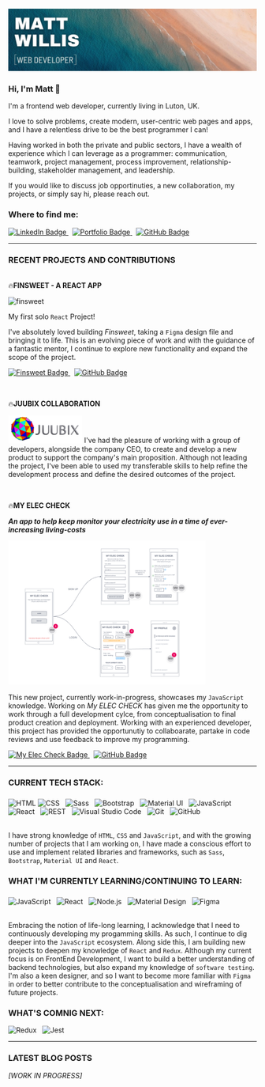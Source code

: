 ![banner](banner1.jpg)


### Hi, I'm Matt :wave: 

I'm a frontend web developer, currently living in Luton, UK.  

I love to solve problems, create modern, user-centric web pages and apps, and I have a relentless drive to be the best programmer I can!

Having worked in both the private and public sectors, I have a wealth of experience which I can leverage as a programmer: communication, teamwork, project management, process improvement, relationship-building, stakeholder management, and leadership. 

If you would like to discuss job opportinuties, a new collaboration, my projects, or simply say hi, please reach out.


### Where to find me:

<div id="badge">
  <a href="https://www.linkedin.com/in/matt-willis-assoc-cipd-16b74b17/">
    <img src="https://img.shields.io/badge/LinkedIn-blue?style=for-the-badge&logo=linkedin&logoColor=white" alt="LinkedIn Badge"/>
  </a>
  &nbsp;
  <a href="https://https://matt-willis-portfolio.netlify.app">
    <img src="https://img.shields.io/badge/MY PORTFOLIO-orange?style=for-the-badge&logo=netlify&logoColor=white" alt="Portfolio Badge"/>
  </a>
  &nbsp;
  <a href="https://www.linkedin.com/in/matt-willis-assoc-cipd-16b74b17/">
    <img src="https://img.shields.io/badge/GitHub-grey?style=for-the-badge&logo=github&logoColor=white" alt="GitHub Badge"/>
  </a>
</div>

----

### RECENT PROJECTS AND CONTRIBUTIONS


<br>:fire:**FINSWEET - A REACT APP**

![finsweet](finsweet1.png)


My first solo `React` Project! 

I've absolutely loved building _Finsweet_, taking a `Figma` design file and bringing it to life.  This is an evolving piece of work and with the guidance of a fantastic mentor, I continue to explore new functionality and expand the scope of the project.

<div id="finsweet-badges">
  <a href="https://matt-willis-finsweet.netlify.app">
    <img src="https://img.shields.io/badge/Live Site-green?style=for-the-badge&logo=netlify&logoColor=white" alt="Finsweet Badge"/>
  </a> 
  &nbsp;
  <a href="https://github.com/Matt-Willis-20/finsweet">
    <img src="https://img.shields.io/badge/GitHub Repo-grey?style=for-the-badge&logo=github&logoColor=white" alt="GitHub Badge"/>
  </a>
</div>

##     
<br>:fire:**JUUBIX COLLABORATION**

<img src="juubixlogo.png" alt="Juubix Logo" style="width: 150px">
I've had the pleasure of working with a group of developers, alongside the company CEO, to create and develop a new product to support the company's main proposition. Although not leading the project, I've been able to used my transferable skills to help refine the development process and define the desired outcomes of the project.

##   

<br>:fire:**MY ELEC CHECK**

**_An app to help keep monitor your electricity use in a time of ever-increasing living-costs_**

<img src="eleccheck.png" alt="app wireframe" style="width: 400px">

This new project, currently work-in-progress, showcases my `JavaScript` knowledge.  Working on _My ELEC CHECK_ has given me the opportunity to work through a full development cylce, from conceptualisation to final product creation and deployment.  Working with an experienced developer, this project has provided the opportunutiy to collaboarate, partake in code reviews and use feedback to improve my programming.

<div id="my-elec-badges">
  <a href="#">
    <img src="https://img.shields.io/badge/Live Site-green?style=for-the-badge&logo=netlify&logoColor=white" alt="My Elec Check Badge"/>
  </a> 
  &nbsp;
  <a href="#">
    <img src="https://img.shields.io/badge/GitHub Repo-grey?style=for-the-badge&logo=github&logoColor=white" alt="GitHub Badge"/>
  </a>
</div>

----

### CURRENT TECH STACK:
###   
<div>
	<img height="40" src="https://user-images.githubusercontent.com/25181517/192158954-f88b5814-d510-4564-b285-dff7d6400dad.png" alt="HTML" title="HTML" />
	<img height="40" src="https://user-images.githubusercontent.com/25181517/183898674-75a4a1b1-f960-4ea9-abcb-637170a00a75.png" alt="CSS" title="CSS" /> &nbsp;
	<img height="40" src="https://user-images.githubusercontent.com/25181517/192158956-48192682-23d5-4bfc-9dfb-6511ade346bc.png" alt="Sass" title="Sass" /> &nbsp;
	<img height="40" src="https://user-images.githubusercontent.com/25181517/183898054-b3d693d4-dafb-4808-a509-bab54cf5de34.png" alt="Bootstrap" title="Bootstrap" /> &nbsp;
	<img height="40" src="https://user-images.githubusercontent.com/25181517/189716630-fe6c084c-6c66-43af-aa49-64c8aea4a5c2.png" alt="Material UI" title="Material UI" /> &nbsp; 
	<img height="40" src="https://user-images.githubusercontent.com/25181517/117447155-6a868a00-af3d-11eb-9cfe-245df15c9f3f.png" alt="JavaScript" title="JavaScript" /> &nbsp; 
	<img height="40" src="https://user-images.githubusercontent.com/25181517/183897015-94a058a6-b86e-4e42-a37f-bf92061753e5.png" alt="React" title="React" /> &nbsp;
	<img height="40" src="https://user-images.githubusercontent.com/25181517/192107858-fe19f043-c502-4009-8c47-476fc89718ad.png" alt="REST" title="REST" /> &nbsp;
	<img height="40" src="https://user-images.githubusercontent.com/25181517/192108891-d86b6220-e232-423a-bf5f-90903e6887c3.png" alt="Visual Studio Code" title="Visual Studio Code" /> &nbsp;
	<img height="40" src="https://user-images.githubusercontent.com/25181517/192108372-f71d70ac-7ae6-4c0d-8395-51d8870c2ef0.png" alt="Git" title="Git" /> &nbsp;
	<img height="40" src="https://user-images.githubusercontent.com/25181517/192108374-8da61ba1-99ec-41d7-80b8-fb2f7c0a4948.png" alt="GitHub" title="GitHub" />
  </div>
  

<br>I have strong knowledge of `HTML`, `CSS` and `JavaScript`, and with the growing number of projects that I am working on, I have made a conscious effort to use and implement related libraries and frameworks, such as `Sass`, `Bootstrap`, `Material UI` and `React`.

    
### WHAT I'M CURRENTLY LEARNING/CONTINUING TO LEARN:
###   
<div>
	<img height="40" src="https://user-images.githubusercontent.com/25181517/117447155-6a868a00-af3d-11eb-9cfe-245df15c9f3f.png" alt="JavaScript" title="JavaScript" /> &nbsp;
	<img height="40" src="https://user-images.githubusercontent.com/25181517/183897015-94a058a6-b86e-4e42-a37f-bf92061753e5.png" alt="React" title="React" /> &nbsp;
	<img height="40" src="https://user-images.githubusercontent.com/25181517/183568594-85e280a7-0d7e-4d1a-9028-c8c2209e073c.png" alt="Node.js" title="Node.js" /> &nbsp;
	<img height="40" src="https://user-images.githubusercontent.com/25181517/189716058-71f74b6f-5936-40b5-92e3-00381e35ccb9.png" alt="Material Design" title="Material Design" /> &nbsp;
	<img height="40" src="https://user-images.githubusercontent.com/25181517/189715289-df3ee512-6eca-463f-a0f4-c10d94a06b2f.png" alt="Figma" title="Figma" />
</div>  

<br>Embracing the notion of life-long learning, I acknowledge that I need to continuously developing my progamming skills.  As such, I continue to dig deeper into the `JavaScript` ecosystem.  Along side this, I am building new projects to deepen my knowledge of `React` and `Redux`.  Although my current focus is on FrontEnd Development, I want to build a better understanding of backend technologies, but also expand my knowledge of `software testing`.  I'm also a keen designer, and so I want to become more familiar with `Figma` in order to better contribute to the conceptualisation and wireframing of future projects.

### WHAT'S COMNIG NEXT:

<div>
	<img height="40" src="https://user-images.githubusercontent.com/25181517/187896150-cc1dcb12-d490-445c-8e4d-1275cd2388d6.png" alt="Redux" title="Redux" /> &nbsp;
	<img height="40" src="https://user-images.githubusercontent.com/25181517/187955005-f4ca6f1a-e727-497b-b81b-93fb9726268e.png" alt="Jest" title="Jest" />
</div>    

---

### LATEST BLOG POSTS

_[WORK IN PROGRESS]_
